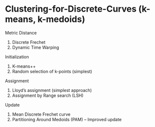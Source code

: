 # Clustering-for-Discrete-Curves (k-means, k-medoids)

Metric Distance
1. Discrete Frechet
2. Dynamic Time Warping

Initialization 
1. K-means++  
2. Random selection of k-points (simplest) 

Assignment 
1. Lloyd’s assignment (simplest approach) 
2. Assignment by Range search (LSH) 

Update 
1. Mean Discrete Frechet curve  
2. Partitioning Around Medoids (PAM) – Improved update 
